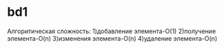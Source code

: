 # bd1
Алгоритическая сложность:
1)добавление элемента-O(1)
2)получение элемента-O(n)
3)изменения элемента-O(n)
4)удаление элемента-O(n)
